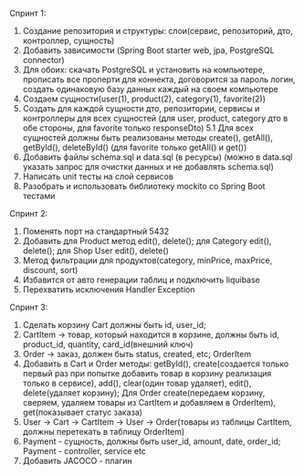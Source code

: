Спринт 1:
1. Создание репозитория и структуры: слои(сервис, репозиторий, дто, контроллер, сущность)
2. Добавить зависимости (Spring Boot starter web, jpa, PostgreSQL connector)
3. Для обоих: скачать PostgreSQL и установить на компьютере, прописать все проперти для коннекта, договорится за
пароль логин, создать одинаковую базу данных каждый на своем компьютере
4. Создаем сущности(user(1), product(2), category(1), favorite(2))
5. Создать для каждой сущности дто, репозитории, сервисы и контроллеры для всех сущностей
(для user, product, category дто в обе стороны, для favorite только responseDto)
5.1 Для всех сущностей должны быть реализованы методы create(), getAll(), getById(), deleteById() (для favorite только getAll() и get())
6. Добавить файлы schema.sql и data.sql (в ресурсы) (можно в data.sql указать запрос для очистки данных и не добавлять schema.sql)
7. Написать unit тесты на слой сервисов 
8. Разобрать и использовать библиотеку mockito со Spring Boot тестами 

Спринт 2:
1. Поменять порт на стандартный 5432
2. Добавить для Product метод edit(), delete(); для Category edit(), delete(); 
для Shop User edit(), delete()
3. Метод фильтрации для продуктов(category, minPrice, maxPrice, discount, sort)
4. Избавится от авто генерации таблиц и подключить liquibase
5. Перехватить исключения Handler Exception 

Спринт 3:
1. Сделать корзину Cart должны быть id, user_id; 
2. CartItem -> товар, который находится в корзине, должны быть id, product_id, quantity, card_id(внешний ключ)
3. Order -> заказ, должен быть status, created, etc;
OrderItem
4. Добавить в Cart и Order методы: getById(), create(создается только первый раз при попытке добавить товар в корзину
реализация только в сервисе), add(), clear(один товар удаляет), edit(), delete(удаляет корзину); 
Для Order create(передаем корзину, сверяем, удаляем товары из CartItem и добавляем в OrderItem), 
get(показывает статус заказа)
5. User -> Cart -> CartItem -> User -> Order(товары из таблицы CartItem, должны перетекать в таблицу OrderItem)
6. Payment - сущность, должны быть user_id, amount, date, order_id;
Payment - controller, service etc
7. Добавить JACOCO - плагин